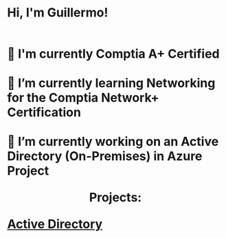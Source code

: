 <h1>Hi, I'm Guillermo! 
  
  <br>📖 I'm currently Comptia A+ Certified<br> 
  <br> 🌱 I’m currently learning Networking for the Comptia Network+ Certification <br>
  <br> 🔭 I’m currently working on an Active Directory (On-Premises) in Azure Project<br> 
  <p align="center">
Projects: <br/>

   [Active Directory](https://github.com/guillermon11/ad-lab)
    
